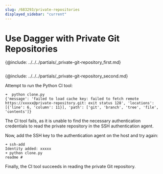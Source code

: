 ```yaml
---
slug: /683293/private-repositories
displayed_sidebar: "current"
---
```


# Use Dagger with Private Git Repositories

{@include: ../../../partials/_private-git-repository_first.md}

```python file=../snippets/private-repositories/clone.py
```

{@include: ../../../partials/_private-git-repository_second.md}

Attempt to run the Python CI tool:

```shell
➜  python clone.py
{'message': 'failed to load cache key: failed to fetch remote https://xxxxx@private-repository.git: exit status 128', 'locations': [{'line': 6, 'column': 11}], 'path': ['git', 'branch', 'tree', 'file', 'contents']}
```

The CI tool fails, as it is unable to find the necessary authentication credentials to read the private repository in the SSH authentication agent.

Now, add the SSH key to the authentication agent on the host and try again:

```shell
➜ ssh-add
Identity added: xxxxx
➜ python clone.py
readme #
```

Finally, the CI tool succeeds in reading the private Git repository.
